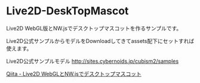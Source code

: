# Live2D-DeskTopMascot
Live2D WebGL版とNW.jsでデスクトップマスコットを作るサンプルです。

Live2D公式サンプルからモデルをDownloadしてきてassets配下にセットすれば使えます。

Live2D公式サンプルモデル http://sites.cybernoids.jp/cubism2/samples

[Qiita - Live2D WebGLとNW.jsでデスクトップマスコット](https://qiita.com/naotaro0123/items/8ef30cd1fa76de6f007f)
